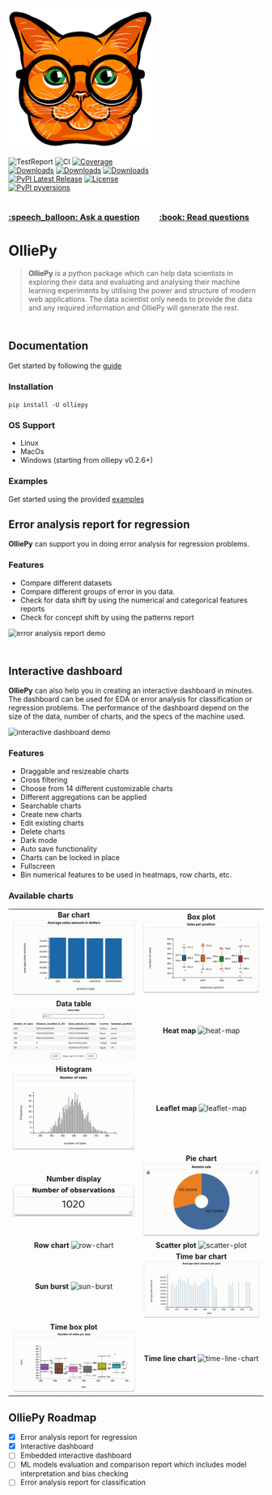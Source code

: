 
![OlliePy logo](./sphinxSource/source/_static/imgs/logo.png)
<br/>
<br/>
![TestReport](https://github.com/ahmed-mohamed-sn/olliePy/workflows/TestReport/badge.svg?branch=master)
![CI](https://github.com/ahmed-mohamed-sn/olliePy/workflows/CI/badge.svg)
[![Coverage](https://codecov.io/github/ahmed-mohamed-sn/olliepy/coverage.svg?branch=master)](https://codecov.io/gh/ahmed-mohamed-sn/olliepy)
<br/>
[![Downloads](https://pepy.tech/badge/olliepy)](https://pepy.tech/project/olliepy)
[![Downloads](https://pepy.tech/badge/olliepy/month)](https://pepy.tech/project/olliepy/month)
[![Downloads](https://pepy.tech/badge/olliepy/week)](https://pepy.tech/project/olliepy/week)
<br/>
[![PyPI Latest Release](https://img.shields.io/pypi/v/olliepy.svg)](https://pypi.org/project/olliepy/)
[![License](https://img.shields.io/pypi/l/olliepy.svg)](https://github.com/ahmed-mohamed-sn/olliepy/blob/master/LICENSE)
<br/>
[![PyPI pyversions](https://img.shields.io/pypi/pyversions/olliepy.svg)](https://pypi.python.org/pypi/olliepy/)
<br/>
<br/>

<h3>
<a href="../../issues/new">:speech_balloon: Ask a question</a> &nbsp;&nbsp;&nbsp;&nbsp;&nbsp;&nbsp;&nbsp;&nbsp; <a href="../../issues?q=is%3Aissue+is%3Aclosed+sort%3Aupdated-desc">:book: Read questions</a>
</h3>

# OlliePy
> **OlliePy** is a python package which can help data scientists in
> exploring their data and evaluating and analysing their machine learning experiments by
> utilising the power and structure of modern web applications. 
> The data scientist only needs to provide the data and any required 
> information and OlliePy will generate the rest.

## <br/>Documentation
Get started by following the [guide](https://ahmed-mohamed-sn.github.io/olliePy/)

### Installation
`pip install -U olliepy`

### OS Support
- Linux
- MacOs
- Windows (starting from olliepy v0.2.6+)

### Examples
Get started using the provided [examples](https://github.com/ahmed-mohamed-sn/olliePy/tree/master/examples)

## Error analysis report for regression
**OlliePy** can support you in doing error analysis for regression problems.

### Features
- Compare different datasets
- Compare different groups of error in you data.
- Check for data shift by using the numerical and categorical features reports
- Check for concept shift by using the patterns report

![error analysis report demo](./sphinxSource/source/_static/imgs/error-analysis-regression-demo.gif)

## <br/> Interactive dashboard
**OlliePy** can also help you in creating an interactive dashboard in minutes.
The dashboard can be used for EDA or error analysis for classification or regression problems.
The performance of the dashboard depend on the size of the data, number of charts, and the specs of the machine used.

![interactive dashboard demo](./sphinxSource/source/_static/imgs/interactive-dashboard-demo.gif)

### Features
- Draggable and resizeable charts
- Cross filtering
- Choose from 14 different customizable charts
- Different aggregations can be applied
- Searchable charts
- Create new charts
- Edit existing charts
- Delete charts
- Dark mode
- Auto save functionality
- Charts can be locked in place
- Fullscreen
- Bin numerical features to be used in heatmaps, row charts, etc.


### Available charts 
|                                                                                                   |                                                                                                |
|:-------------------------------------------------------------------------------------------------:|:----------------------------------------------------------------------------------------------:|
|            **Bar chart** ![bar-chart](./sphinxSource/source/_static/gifs/bar-chart.gif)           |            **Box plot** ![box-plot](./sphinxSource/source/_static/gifs/box-plot.gif)           |
|          **Data table** ![data-table](./sphinxSource/source/_static/gifs/data-table.gif)          |            **Heat map** ![heat-map](./sphinxSource/source/_static/gifs/heatmap.gif)            |
|            **Histogram** ![histogram](./sphinxSource/source/_static/gifs/histogram.gif)           |       **Leaflet map** ![leaflet-map](./sphinxSource/source/_static/gifs/leaflet-map.gif)       |
| **Number display** <br/> ![number-display](./sphinxSource/source/_static/gifs/number-display.gif) |          **Pie chart** ![pie-chart](./sphinxSource/source/_static/gifs/pie-chart.gif)          |
|            **Row chart** ![row-chart](./sphinxSource/source/_static/gifs/row-chart.gif)           |      **Scatter plot** ![scatter-plot](./sphinxSource/source/_static/gifs/scatter-plot.gif)     |
|            **Sun burst** ![sun-burst](./sphinxSource/source/_static/gifs/sun-burst.gif)           |   **Time bar chart** ![time-bar-chart](./sphinxSource/source/_static/gifs/time-bar-chart.gif)  |
|      **Time box plot** ![time-box-plot](./sphinxSource/source/_static/gifs/time-box-plot.gif)     | **Time line chart** ![time-line-chart](./sphinxSource/source/_static/gifs/time-line-chart.gif) |


## OlliePy Roadmap
- [x] Error analysis report for regression
- [x] Interactive dashboard
- [ ] Embedded interactive dashboard
- [ ] ML models evaluation and comparison report which includes model interpretation and bias checking
- [ ] Error analysis report for classification
